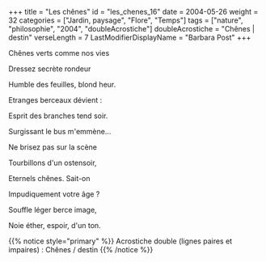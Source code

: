 +++
title = "Les chênes"
id = "les_chenes_16"
date = 2004-05-26
weight = 32
categories = ["Jardin, paysage", "Flore", "Temps"]
tags = ["nature", "philosophie", "2004", "doubleAcrostiche"]
doubleAcrostiche = "Chênes | destin"
verseLength = 7
LastModifierDisplayName = "Barbara Post"
+++

Chênes verts comme nos vies

Dressez secrète rondeur

Humble des feuilles, blond heur.

Etranges berceaux dévient :

Esprit des branches tend soir.

Surgissant le bus m'emmène...

Ne brisez pas sur la scène

Tourbillons d'un ostensoir,

Eternels chênes. Sait-on

Impudiquement votre âge ?

Souffle léger berce image,

Noie éther, espoir, d'un ton.

<!-- FM:Snippet:Start data:{"id":"simpleNotice","fields":[{"name":"content","value":"Acrostiche double : Chênes - destin"}]} -->

{{% notice style="primary" %}}
Acrostiche double (lignes paires et impaires) : Chênes / destin
{{% /notice %}}
